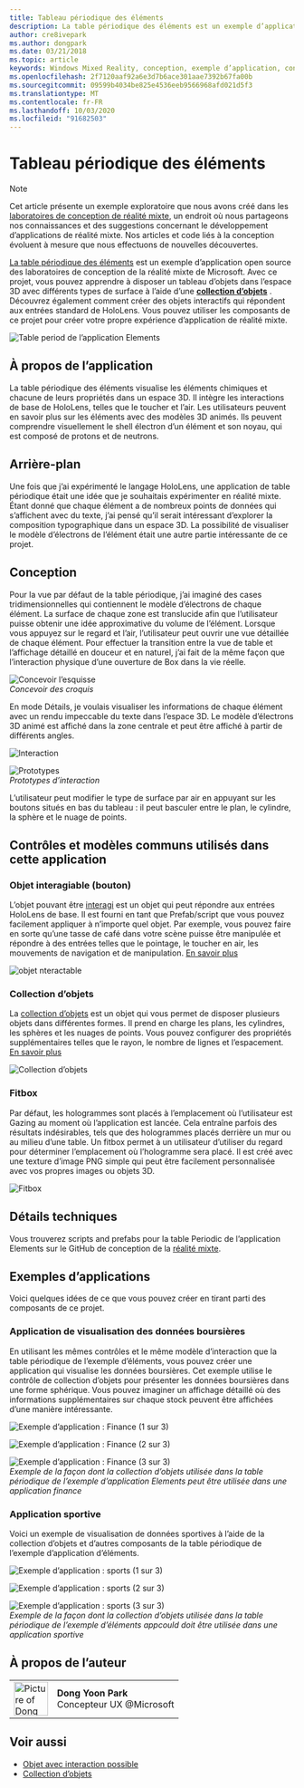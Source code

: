 ```yaml
---
title: Tableau périodique des éléments
description: La table périodique des éléments est un exemple d’application open source des laboratoires de conception de la réalité mixte de Microsoft, où vous pouvez apprendre à disposer un tableau d’objets dans l’espace 3D avec différents types de surface à l’aide d’une collection d’objets.
author: cre8ivepark
ms.author: dongpark
ms.date: 03/21/2018
ms.topic: article
keywords: Windows Mixed Reality, conception, exemple d’application, contrôles
ms.openlocfilehash: 2f7120aaf92a6e3d7b6ace301aae7392b67fa00b
ms.sourcegitcommit: 09599b4034be825e4536eeb9566968afd021d5f3
ms.translationtype: MT
ms.contentlocale: fr-FR
ms.lasthandoff: 10/03/2020
ms.locfileid: "91682503"
---
```

# <a name="periodic-table-of-the-elements"></a>Tableau périodique des éléments

>[!NOTE]
>Cet article présente un exemple exploratoire que nous avons créé dans les [laboratoires de conception de réalité mixte](https://github.com/Microsoft/MRDesignLabs_Unity), un endroit où nous partageons nos connaissances et des suggestions concernant le développement d’applications de réalité mixte. Nos articles et code liés à la conception évoluent à mesure que nous effectuons de nouvelles découvertes.

[La table périodique des éléments](https://github.com/Microsoft/MRDesignLabs_Unity_PeriodicTable) est un exemple d’application open source des laboratoires de conception de la réalité mixte de Microsoft. Avec ce projet, vous pouvez apprendre à disposer un tableau d’objets dans l’espace 3D avec différents types de surface à l’aide d’une **[collection d’objets](../../design/object-collection.md)** . Découvrez également comment créer des objets interactifs qui répondent aux entrées standard de HoloLens. Vous pouvez utiliser les composants de ce projet pour créer votre propre expérience d’application de réalité mixte.

![Table period de l’application Elements](images/640px-periodictable-hero.jpg)

## <a name="about-the-app"></a>À propos de l’application

La table périodique des éléments visualise les éléments chimiques et chacune de leurs propriétés dans un espace 3D. Il intègre les interactions de base de HoloLens, telles que le toucher et l’air. Les utilisateurs peuvent en savoir plus sur les éléments avec des modèles 3D animés. Ils peuvent comprendre visuellement le shell électron d’un élément et son noyau, qui est composé de protons et de neutrons.

## <a name="background"></a>Arrière-plan

Une fois que j’ai expérimenté le langage HoloLens, une application de table périodique était une idée que je souhaitais expérimenter en réalité mixte. Étant donné que chaque élément a de nombreux points de données qui s’affichent avec du texte, j’ai pensé qu’il serait intéressant d’explorer la composition typographique dans un espace 3D. La possibilité de visualiser le modèle d’électrons de l’élément était une autre partie intéressante de ce projet.

## <a name="design"></a>Conception

Pour la vue par défaut de la table périodique, j’ai imaginé des cases tridimensionnelles qui contiennent le modèle d’électrons de chaque élément. La surface de chaque zone est translucide afin que l’utilisateur puisse obtenir une idée approximative du volume de l’élément. Lorsque vous appuyez sur le regard et l’air, l’utilisateur peut ouvrir une vue détaillée de chaque élément. Pour effectuer la transition entre la vue de table et l’affichage détaillé en douceur et en naturel, j’ai fait de la même façon que l’interaction physique d’une ouverture de Box dans la vie réelle.

![Concevoir l’esquisse](images/640px-sketch20170406.jpg)<br>
*Concevoir des croquis*

En mode Détails, je voulais visualiser les informations de chaque élément avec un rendu impeccable du texte dans l’espace 3D. Le modèle d’électrons 3D animé est affiché dans la zone centrale et peut être affiché à partir de différents angles.

![Interaction](images/640px-periodictable-interaction.jpg)

![Prototypes](images/640px-periodictable-prototypes.jpg)<br>
*Prototypes d’interaction*

L’utilisateur peut modifier le type de surface par air en appuyant sur les boutons situés en bas du tableau : il peut basculer entre le plan, le cylindre, la sphère et le nuage de points.

## <a name="common-controls-and-patterns-used-in-this-app"></a>Contrôles et modèles communs utilisés dans cette application

### <a name="interactable-object-button"></a>Objet interagiable (bouton)

L’objet pouvant être [interagi](../../design/interactable-object.md) est un objet qui peut répondre aux entrées HoloLens de base. Il est fourni en tant que Prefab/script que vous pouvez facilement appliquer à n’importe quel objet. Par exemple, vous pouvez faire en sorte qu’une tasse de café dans votre scène puisse être manipulée et répondre à des entrées telles que le pointage, le toucher en air, les mouvements de navigation et de manipulation. [En savoir plus](../../design/interactable-object.md)

![objet nteractable](images/640px-periodictable-interactableobject.jpg)

### <a name="object-collection"></a>Collection d’objets

La [collection d’objets](../../design/object-collection.md) est un objet qui vous permet de disposer plusieurs objets dans différentes formes. Il prend en charge les plans, les cylindres, les sphères et les nuages de points. Vous pouvez configurer des propriétés supplémentaires telles que le rayon, le nombre de lignes et l’espacement. [En savoir plus](../../design/object-collection.md)

![Collection d’objets](images/640px-periodictable-collections.jpg)

### <a name="fitbox"></a>Fitbox

Par défaut, les hologrammes sont placés à l’emplacement où l’utilisateur est Gazing au moment où l’application est lancée. Cela entraîne parfois des résultats indésirables, tels que des hologrammes placés derrière un mur ou au milieu d’une table. Un fitbox permet à un utilisateur d’utiliser du regard pour déterminer l’emplacement où l’hologramme sera placé. Il est créé avec une texture d’image PNG simple qui peut être facilement personnalisée avec vos propres images ou objets 3D.

![Fitbox](../../design/images/450px-periodictable-fitbox.jpg)

## <a name="technical-details"></a>Détails techniques

Vous trouverez scripts and prefabs pour la table Periodic de l’application Elements sur le GitHub de conception de la [réalité mixte](https://github.com/Microsoft/MRDesignLabs_Unity_PeriodicTable).

## <a name="application-examples"></a>Exemples d’applications

Voici quelques idées de ce que vous pouvez créer en tirant parti des composants de ce projet.

### <a name="stock-data-visualization-app"></a>Application de visualisation des données boursières

En utilisant les mêmes contrôles et le même modèle d’interaction que la table périodique de l’exemple d’éléments, vous pouvez créer une application qui visualise les données boursières. Cet exemple utilise le contrôle de collection d’objets pour présenter les données boursières dans une forme sphérique. Vous pouvez imaginer un affichage détaillé où des informations supplémentaires sur chaque stock peuvent être affichées d’une manière intéressante.

![Exemple d’application : Finance (1 sur 3)](images/640px-periodictable-applicationexamples-finance1.jpg)

![Exemple d’application : Finance (2 sur 3)](images/640px-periodictable-applicationexamples-finance2.jpg)

![Exemple d’application : Finance (3 sur 3)](images/640px-periodictable-applicationexamples-finance3.jpg)<br>
*Exemple de la façon dont la collection d’objets utilisée dans la table périodique de l’exemple d’application Elements peut être utilisée dans une application finance*

### <a name="sports-app"></a>Application sportive

Voici un exemple de visualisation de données sportives à l’aide de la collection d’objets et d’autres composants de la table périodique de l’exemple d’application d’éléments.

![Exemple d’application : sports (1 sur 3)](images/640px-periodictable-applicationexamples-sports0.jpg)

![Exemple d’application : sports (2 sur 3)](images/640px-periodictable-applicationexamples-sports1.jpg)

![Exemple d’application : sports (3 sur 3)](images/640px-periodictable-applicationexamples-sports3.jpg)<br>
*Exemple de la façon dont la collection d’objets utilisée dans la table périodique de l’exemple d’éléments appcould doit être utilisée dans une application sportive*

## <a name="about-the-author"></a>À propos de l’auteur

<table style="border-collapse:collapse" padding-left="0px">
<tr>
<td style="border-style: none" width="60px"><img alt="Picture of Dong Yoon Park" width="60" height="60" src="images/dongyoonpark.jpg"></td>
<td style="border-style: none"><b>Dong Yoon Park</b><br>Concepteur UX @Microsoft</td>
</tr>
</table>

## <a name="see-also"></a>Voir aussi

* [Objet avec interaction possible](../../design/interactable-object.md)
* [Collection d’objets](../../design/object-collection.md)
